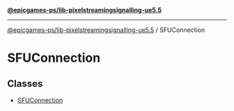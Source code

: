 [**@epicgames-ps/lib-pixelstreamingsignalling-ue5.5**](../README.md)

***

[@epicgames-ps/lib-pixelstreamingsignalling-ue5.5](../README.md) / SFUConnection

# SFUConnection

## Classes

- [SFUConnection](classes/SFUConnection.md)

